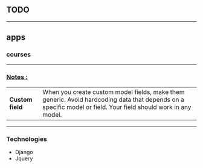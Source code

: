 <h2>TODO</h2>
<ul>
</ul>
<hr>

<h2>apps</h2>
<h3>courses</h3>
<p></p>
<hr>

<h3><u>Notes : </u></h3>
<table>
<tbody>
<tr>
<td><b>Custom field</b></td>
<td>When you create custom model fields, make them generic. Avoid hardcoding data that depends on a specific model or field. Your field should work in any model.</td>
</tr>
</tbody>
</table>

<hr>
<h3>Technologies</h3>
<ul>
<li>Django</li>
<li>Jquery</li>
</ul>